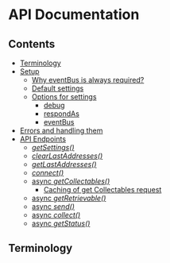 # API Documentation

## Contents

- [Terminology](#Terminology)
- [Setup](setup.md#Setup)
  - [Why eventBus is always required?](setup.md#Why-eventBus-is-always-required)
  - [Default settings](setup.md#Default-settings)
  - [Options for settings](setup.md#Options-for-settings)
    - [debug](setup.md#_debug_)
    - [respondAs](setup.md#_respondAs_)
    - [eventBus](setup.md#_eventBus_)
- [Errors and handling them](errors.md#Errors-and-handling-them)
- [API Endpoints](endpoints.md#API-Endpoints)
  - [_getSettings()_](endpoints.md#___getSettings()___)
  - [_clearLastAddresses()_](endpoints.md#___clearLastAddresses()___)
  - [_getLastAddresses()_](endpoints.md#___getLastAddresses()___)
  - [_connect()_](endpoints.md#___connect()___)
  - [async _getCollectables()_](endpoints.md#async-___getCollectables()___)
    - [Caching of get Collectables request](endpoints.md#Caching-of-get-Collectables-request)
  - [async _getRetrievable()_](endpoints.md#async-___getRetrievable()___)
  - [async _send()_](endpoints.md#async-___send()___)
  - [async _collect()_](endpoints.md#async-___collect()___)
  - [async _getStatus()_](endpoints.md#async-___getStatus()___)

## Terminology





